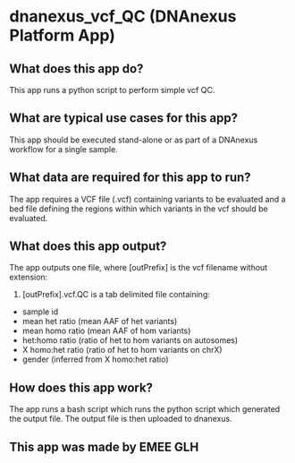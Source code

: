 <!-- dx-header -->
# dnanexus_vcf_QC (DNAnexus Platform App)

## What does this app do?
This app runs a python script to perform simple vcf QC.

## What are typical use cases for this app?
This app should be executed stand-alone or as part of a DNAnexus workflow for a single sample.

## What data are required for this app to run?
The app requires a VCF file (.vcf) containing variants to be evaluated and a bed file defining the regions within which variants in the vcf should be evaluated.

## What does this app output?
The app outputs one file, where [outPrefix] is the vcf filename without extension:
1. [outPrefix].vcf.QC is a tab delimited file containing:
 - sample id
 - mean het ratio (mean AAF of het variants)
 - mean homo ratio (mean AAF of hom variants)
 - het:homo ratio (ratio of het to hom variants on autosomes)
 - X homo:het ratio (ratio of het to hom variants on chrX)
 - gender (inferred from X homo:het ratio)

## How does this app work?
The app runs a bash script which runs the python script which generated the output file. The output file is then uploaded to dnanexus.


## This app was made by EMEE GLH

